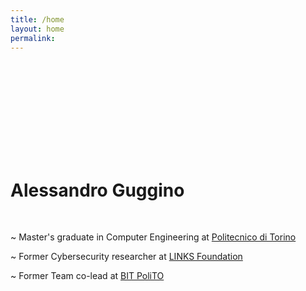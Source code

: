 ```yaml
---
title: /home
layout: home
permalink: 
---
```


 <div class="c-glitch" style="background-image: url('/media/agglitch.jpg'); text-align: left; width: 150px; height: 150px">
    <div class="c-glitch__img" style="background-image: url('/media/agglitch.jpg'); text-align: left; width: 150px; height: 150px"></div>
    <div class="c-glitch__img" style="background-image: url('/media/agglitch.jpg'); text-align: left; width: 150px; height: 150px"></div>
    <div class="c-glitch__img" style="background-image: url('/media/agglitch.jpg'); text-align: left; width: 150px; height: 150px"></div>
    <div class="c-glitch__img" style="background-image: url('/media/agglitch.jpg'); text-align: left; width: 150px; height: 150px"></div>
    <div class="c-glitch__img" style="background-image: url('/media/agglitch.jpg'); text-align: left; width: 150px; height: 150px"></div>
 </div>

# Alessandro Guggino

<br>

~ Master's graduate in Computer Engineering
  at <a href="https://www.polito.it" target="_blank">Politecnico di Torino</a>
  
~ Former Cybersecurity researcher 
  at <a href="https://www.linksfoundation.com" target="_blank">LINKS Foundation</a>
 
~ Former Team co-lead
  at <a href="https://www.bitpolito.it" target="_blank">BIT PoliTO</a>
